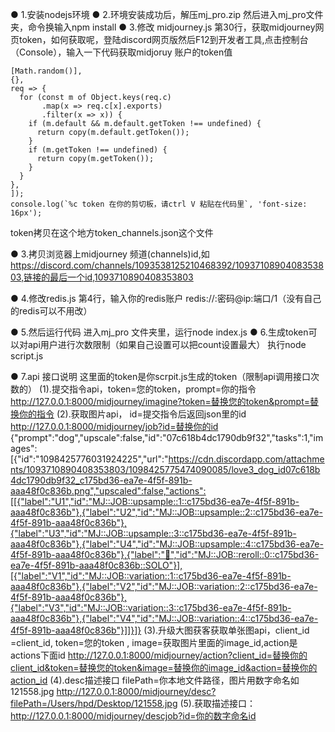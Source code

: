 ● 1.安装nodejs环境
● 2.环境安装成功后，解压mj_pro.zip 然后进入mj_pro文件夹，命令换输入npm install 
● 3.修改 midjourney.js 第30行，获取midjourney网页token，如何获取呢，登陆discord网页版然后F12到开发者工具,点击控制台（Console），输入一下代码获取midjoruy 账户的token值
  ```window.webpackChunkdiscord_app.push([
  [Math.random()],
  {},
  req => {
    for (const m of Object.keys(req.c)
         .map(x => req.c[x].exports)
         .filter(x => x)) {
      if (m.default && m.default.getToken !== undefined) {
        return copy(m.default.getToken());
      }
      if (m.getToken !== undefined) {
        return copy(m.getToken());
      }
    }
  },
]);
console.log(`%c token 在你的剪切板，请ctrl V 粘贴在代码里`, 'font-size: 16px');
```
token拷贝在这个地方token_channels.json这个文件

● 3.拷贝浏览器上midjourney 频道(channels)id,如
 https://discord.com/channels/1093538125210468392/1093710890408353803,链接的最后一个id,1093710890408353803

● 4.修改redis.js 第4行，输入你的redis账户 redis://:密码@ip:端口/1（没有自己的redis可以不用改）

● 5.然后运行代码
进入mj_pro 文件夹里，运行node index.js
● 6.生成token可以对api用户进行次数限制（如果自己设置可以把count设置最大）
执行node script.js 

● 7.api 接口说明
这里面的token是你scrpit.js生成的token（限制api调用接口次数的）
(1).提交指令api，token=您的token，prompt=你的指令
http://127.0.0.1:8000/midjourney/imagine?token=替换您的token&prompt=替换你的指令
(2).获取图片api， id=提交指令后返回json里的id
http://127.0.0.1:8000/midjourney/job?id=替换你的id
{"prompt":"dog","upscale":false,"id":"07c618b4dc1790db9f32","tasks":1,"images":[{"id":"1098425776031924225","url":"https://cdn.discordapp.com/attachments/1093710890408353803/1098425775474090085/love3_dog_id07c618b4dc1790db9f32_c175bd36-ea7e-4f5f-891b-aaa48f0c836b.png","upscaled":false,"actions":[[{"label":"U1","id":"MJ::JOB::upsample::1::c175bd36-ea7e-4f5f-891b-aaa48f0c836b"},{"label":"U2","id":"MJ::JOB::upsample::2::c175bd36-ea7e-4f5f-891b-aaa48f0c836b"},{"label":"U3","id":"MJ::JOB::upsample::3::c175bd36-ea7e-4f5f-891b-aaa48f0c836b"},{"label":"U4","id":"MJ::JOB::upsample::4::c175bd36-ea7e-4f5f-891b-aaa48f0c836b"},{"label":"🔄","id":"MJ::JOB::reroll::0::c175bd36-ea7e-4f5f-891b-aaa48f0c836b::SOLO"}],[{"label":"V1","id":"MJ::JOB::variation::1::c175bd36-ea7e-4f5f-891b-aaa48f0c836b"},{"label":"V2","id":"MJ::JOB::variation::2::c175bd36-ea7e-4f5f-891b-aaa48f0c836b"},{"label":"V3","id":"MJ::JOB::variation::3::c175bd36-ea7e-4f5f-891b-aaa48f0c836b"},{"label":"V4","id":"MJ::JOB::variation::4::c175bd36-ea7e-4f5f-891b-aaa48f0c836b"}]]}]}
(3).升级大图获客获取单张图api，client_id =client_id, token=您的token , image=获取图片里面的image_id,action是actions下面id
http://127.0.0.1:8000/midjourney/action?client_id=替换你的client_id&token=替换您的token&image=替换你的image_id&action=替换你的action_id
(4).desc描述接口
filePath=你本地文件路径，图片用数字命名如 121558.jpg
http://127.0.0.1:8000/midjourney/desc?filePath=/Users/hpd/Desktop/121558.jpg
(5).获取描述接口：http://127.0.0.1:8000/midjourney/descjob?id=你的数字命名id
